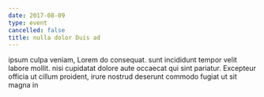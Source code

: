 ```yaml
---
date: 2017-08-09
type: event
cancelled: false
title: nulla dolor Duis ad
---
```

ipsum culpa veniam, Lorem do consequat. sunt incididunt tempor velit labore mollit. nisi cupidatat dolore aute occaecat qui sint pariatur. Excepteur officia ut cillum proident, irure nostrud deserunt commodo fugiat ut sit magna in